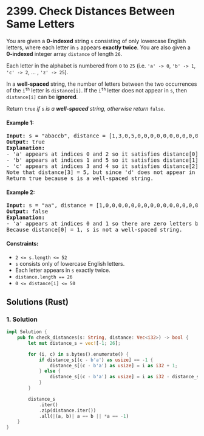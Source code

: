 # 2399. Check Distances Between Same Letters
You are given a **0-indexed** string `s` consisting of only lowercase English letters, where each letter in `s` appears **exactly twice**. You are also given a **0-indexed** integer array `distance` of length `26`.

Each letter in the alphabet is numbered from `0` to `25` (i.e. `'a' -> 0`, `'b' -> 1`, `'c' -> 2`, ... , `'z' -> 25`).

In a **well-spaced** string, the number of letters between the two occurrences of the <code>i<sup>th</sup></code> letter is `distance[i]`. If the <code>i<sup>th</sup></code> letter does not appear in `s`, then `distance[i]` can be **ignored**.

Return `true` *if* `s` *is a **well-spaced** string, otherwise return* `false`.

#### Example 1:
<pre>
<strong>Input:</strong> s = "abaccb", distance = [1,3,0,5,0,0,0,0,0,0,0,0,0,0,0,0,0,0,0,0,0,0,0,0,0,0]
<strong>Output:</strong> true
<strong>Explanation:</strong>
- 'a' appears at indices 0 and 2 so it satisfies distance[0] = 1.
- 'b' appears at indices 1 and 5 so it satisfies distance[1] = 3.
- 'c' appears at indices 3 and 4 so it satisfies distance[2] = 0.
Note that distance[3] = 5, but since 'd' does not appear in s, it can be ignored.
Return true because s is a well-spaced string.
</pre>

#### Example 2:
<pre>
<strong>Input:</strong> s = "aa", distance = [1,0,0,0,0,0,0,0,0,0,0,0,0,0,0,0,0,0,0,0,0,0,0,0,0,0]
<strong>Output:</strong> false
<strong>Explanation:</strong>
- 'a' appears at indices 0 and 1 so there are zero letters between them.
Because distance[0] = 1, s is not a well-spaced string.
</pre>

#### Constraints:
* `2 <= s.length <= 52`
* `s` consists only of lowercase English letters.
* Each letter appears in `s` exactly twice.
* `distance.length == 26`
* `0 <= distance[i] <= 50`

## Solutions (Rust)

### 1. Solution
```Rust
impl Solution {
    pub fn check_distances(s: String, distance: Vec<i32>) -> bool {
        let mut distance_s = vec![-1; 26];

        for (i, c) in s.bytes().enumerate() {
            if distance_s[(c - b'a') as usize] == -1 {
                distance_s[(c - b'a') as usize] = i as i32 + 1;
            } else {
                distance_s[(c - b'a') as usize] = i as i32 - distance_s[(c - b'a') as usize];
            }
        }

        distance_s
            .iter()
            .zip(distance.iter())
            .all(|(a, b)| a == b || *a == -1)
    }
}
```
